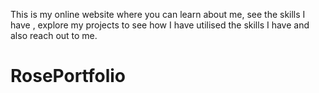 This is my online website where you can learn about me, see the skills I have , explore my projects to see how I have utilised the skills I have and also reach out to me.


# RosePortfolio
